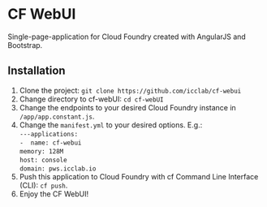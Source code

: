 # CF WebUI

Single-page-application for Cloud Foundry created with AngularJS and Bootstrap.

## Installation

1. Clone the project: `git clone https://github.com/icclab/cf-webui`
2. Change directory to cf-webUI: `cd cf-webUI`
3. Change the endpoints to your desired Cloud Foundry instance in `/app/app.constant.js`.
4. Change the `manifest.yml` to your desired options. E.g.:  
		`---applications:`  
			`- 	name: cf-webui`  
				`memory: 128M`  
				`host: console`  
				`domain: pws.icclab.io`  
5. Push this application to Cloud Foundry with cf Command Line Interface (CLI): `cf push`.
6. Enjoy the CF WebUI!